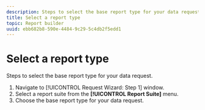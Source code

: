 ```yaml
---
description: Steps to select the base report type for your data request.
title: Select a report type
topic: Report builder
uuid: ebb682b8-590e-4484-9c29-5c4db2f5edd1
---
```


# Select a report type

Steps to select the base report type for your data request.

1. Navigate to [!UICONTROL Request Wizard: Step 1] window.
1. Select a report suite from the **[!UICONTROL Report Suite]** menu.
1. Choose the base report type for your data request.
